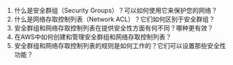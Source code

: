 

1. 什么是安全群组（Security Groups）？可以如何使用它来保护您的网络？
2. 什么是网络存取控制列表（Network ACL）？它们如何区别于安全群组？
3. 安全群组和网络存取控制列表在提供安全性方面有何不同？哪种更有效？
4. 在AWS中如何创建和管理安全群组和网络存取控制列表？
5. 安全群组和网络存取控制列表的规则是如何工作的？它们可以设置那些安全性功能？